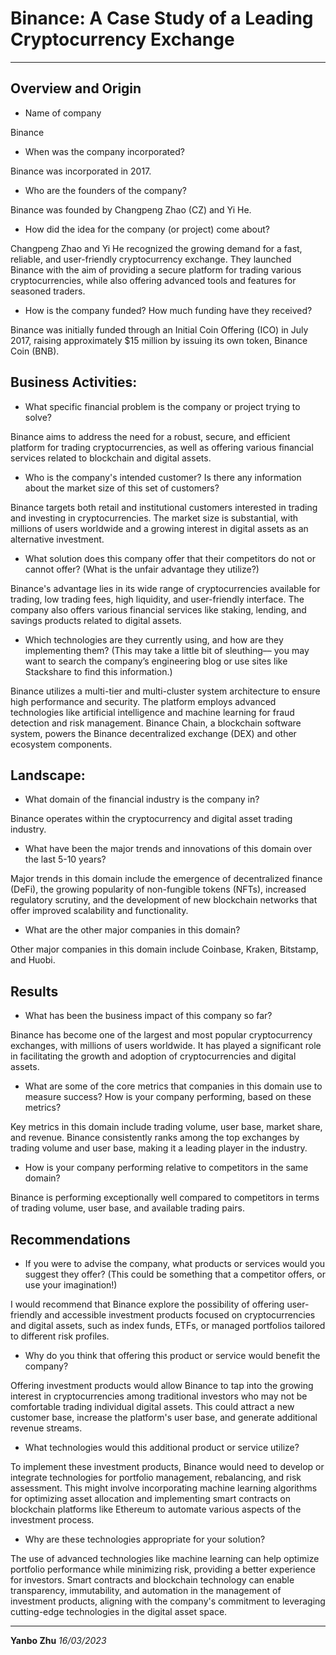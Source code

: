 # Binance: A Case Study of a Leading Cryptocurrency Exchange
---

## Overview and Origin

- Name of company

Binance

- When was the company incorporated?

Binance was incorporated in 2017.

- Who are the founders of the company?

Binance was founded by Changpeng Zhao (CZ) and Yi He.

- How did the idea for the company (or project) come about?

Changpeng Zhao and Yi He recognized the growing demand for a fast, reliable, and user-friendly cryptocurrency exchange. They launched Binance with the aim of providing a secure platform for trading various cryptocurrencies, while also offering advanced tools and features for seasoned traders.

- How is the company funded? How much funding have they received?

Binance was initially funded through an Initial Coin Offering (ICO) in July 2017, raising approximately $15 million by issuing its own token, Binance Coin (BNB).

## Business Activities:

- What specific financial problem is the company or project trying to solve?

Binance aims to address the need for a robust, secure, and efficient platform for trading cryptocurrencies, as well as offering various financial services related to blockchain and digital assets.

- Who is the company's intended customer? Is there any information about the market size of this set of customers?

Binance targets both retail and institutional customers interested in trading and investing in cryptocurrencies. The market size is substantial, with millions of users worldwide and a growing interest in digital assets as an alternative investment.

- What solution does this company offer that their competitors do not or cannot offer? (What is the unfair advantage they utilize?)

Binance's advantage lies in its wide range of cryptocurrencies available for trading, low trading fees, high liquidity, and user-friendly interface. The company also offers various financial services like staking, lending, and savings products related to digital assets.

- Which technologies are they currently using, and how are they implementing them? (This may take a little bit of sleuthing–– you may want to search the company’s engineering blog or use sites like Stackshare to find this information.)

Binance utilizes a multi-tier and multi-cluster system architecture to ensure high performance and security. The platform employs advanced technologies like artificial intelligence and machine learning for fraud detection and risk management. Binance Chain, a blockchain software system, powers the Binance decentralized exchange (DEX) and other ecosystem components.

## Landscape:

- What domain of the financial industry is the company in?

Binance operates within the cryptocurrency and digital asset trading industry.

- What have been the major trends and innovations of this domain over the last 5-10 years?

Major trends in this domain include the emergence of decentralized finance (DeFi), the growing popularity of non-fungible tokens (NFTs), increased regulatory scrutiny, and the development of new blockchain networks that offer improved scalability and functionality.

- What are the other major companies in this domain?

Other major companies in this domain include Coinbase, Kraken, Bitstamp, and Huobi.

## Results

- What has been the business impact of this company so far?

Binance has become one of the largest and most popular cryptocurrency exchanges, with millions of users worldwide. It has played a significant role in facilitating the growth and adoption of cryptocurrencies and digital assets.

- What are some of the core metrics that companies in this domain use to measure success? How is your company performing, based on these metrics?

Key metrics in this domain include trading volume, user base, market share, and revenue. Binance consistently ranks among the top exchanges by trading volume and user base, making it a leading player in the industry.

- How is your company performing relative to competitors in the same domain?

Binance is performing exceptionally well compared to competitors in terms of trading volume, user base, and available trading pairs.

## Recommendations

- If you were to advise the company, what products or services would you suggest they offer? (This could be something that a competitor offers, or use your imagination!)

I would recommend that Binance explore the possibility of offering user-friendly and accessible investment products focused on cryptocurrencies and digital assets, such as index funds, ETFs, or managed portfolios tailored to different risk profiles.

- Why do you think that offering this product or service would benefit the company?

Offering investment products would allow Binance to tap into the growing interest in cryptocurrencies among traditional investors who may not be comfortable trading individual digital assets. This could attract a new customer base, increase the platform's user base, and generate additional revenue streams.

- What technologies would this additional product or service utilize?

To implement these investment products, Binance would need to develop or integrate technologies for portfolio management, rebalancing, and risk assessment. This might involve incorporating machine learning algorithms for optimizing asset allocation and implementing smart contracts on blockchain platforms like Ethereum to automate various aspects of the investment process.

- Why are these technologies appropriate for your solution?

The use of advanced technologies like machine learning can help optimize portfolio performance while minimizing risk, providing a better experience for investors. Smart contracts and blockchain technology can enable transparency, immutability, and automation in the management of investment products, aligning with the company's commitment to leveraging cutting-edge technologies in the digital asset space.

---

**Yanbo Zhu** _16/03/2023_
